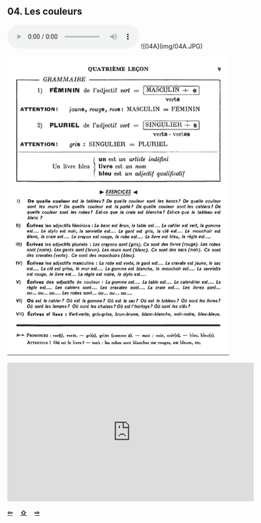## 04. Les couleurs

  <audio controls>
    <source src="sound/04A.ogg"></source>
  </audio>
![04A](img/04A.JPG)

![04B](img/04B.JPG)

<iframe width="560" height="315" src="https://www.youtube.com/embed/J_O424Z8vQs" frameborder="0" allow="accelerometer; autoplay; encrypted-media; gyroscope; picture-in-picture" allowfullscreen></iframe>


<p style='font-weight:bolder'>
  <a href='03.html' title='Önceki sayfa'>⇦</a>&emsp;
  <a href='..' title='Ana sayfa'>⇧</a>&emsp;
  <a href='05.html' title='Sonraki sayfa'>⇨</a>
</p>
